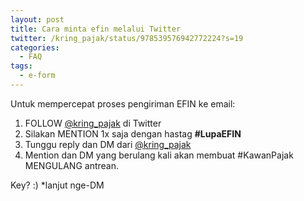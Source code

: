```yaml
---
layout: post
title: Cara minta efin melalui Twitter
twitter: /kring_pajak/status/978539576942772224?s=19
categories:
  - FAQ
tags:
  - e-form
---
```

Untuk mempercepat proses pengiriman EFIN ke email:
1. FOLLOW [@kring_pajak](https://twitter.com/kring_pajak) di Twitter
2. Silakan MENTION 1x saja dengan hastag **#LupaEFIN**
3. Tunggu reply dan DM dari [@kring_pajak](https://twitter.com/kring_pajak)
4. Mention dan DM yang berulang kali akan membuat #KawanPajak MENGULANG antrean.

Key? :)
*lanjut nge-DM

